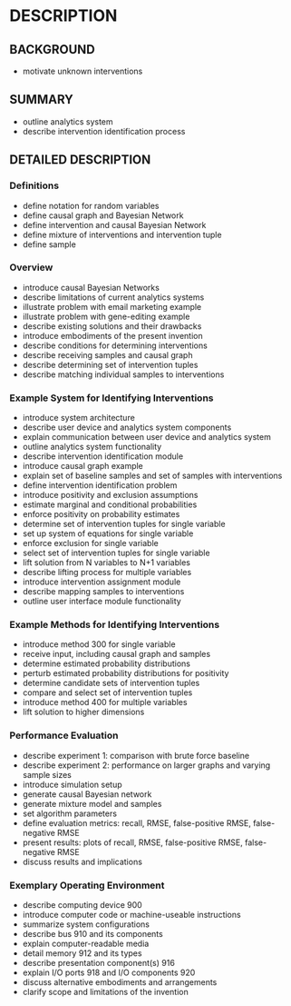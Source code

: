 # DESCRIPTION

## BACKGROUND

- motivate unknown interventions

## SUMMARY

- outline analytics system
- describe intervention identification process

## DETAILED DESCRIPTION

### Definitions

- define notation for random variables
- define causal graph and Bayesian Network
- define intervention and causal Bayesian Network
- define mixture of interventions and intervention tuple
- define sample

### Overview

- introduce causal Bayesian Networks
- describe limitations of current analytics systems
- illustrate problem with email marketing example
- illustrate problem with gene-editing example
- describe existing solutions and their drawbacks
- introduce embodiments of the present invention
- describe conditions for determining interventions
- describe receiving samples and causal graph
- describe determining set of intervention tuples
- describe matching individual samples to interventions

### Example System for Identifying Interventions

- introduce system architecture
- describe user device and analytics system components
- explain communication between user device and analytics system
- outline analytics system functionality
- describe intervention identification module
- introduce causal graph example
- explain set of baseline samples and set of samples with interventions
- define intervention identification problem
- introduce positivity and exclusion assumptions
- estimate marginal and conditional probabilities
- enforce positivity on probability estimates
- determine set of intervention tuples for single variable
- set up system of equations for single variable
- enforce exclusion for single variable
- select set of intervention tuples for single variable
- lift solution from N variables to N+1 variables
- describe lifting process for multiple variables
- introduce intervention assignment module
- describe mapping samples to interventions
- outline user interface module functionality

### Example Methods for Identifying Interventions

- introduce method 300 for single variable
- receive input, including causal graph and samples
- determine estimated probability distributions
- perturb estimated probability distributions for positivity
- determine candidate sets of intervention tuples
- compare and select set of intervention tuples
- introduce method 400 for multiple variables
- lift solution to higher dimensions

### Performance Evaluation

- describe experiment 1: comparison with brute force baseline
- describe experiment 2: performance on larger graphs and varying sample sizes
- introduce simulation setup
- generate causal Bayesian network
- generate mixture model and samples
- set algorithm parameters
- define evaluation metrics: recall, RMSE, false-positive RMSE, false-negative RMSE
- present results: plots of recall, RMSE, false-positive RMSE, false-negative RMSE
- discuss results and implications

### Exemplary Operating Environment

- describe computing device 900
- introduce computer code or machine-useable instructions
- summarize system configurations
- describe bus 910 and its components
- explain computer-readable media
- detail memory 912 and its types
- describe presentation component(s) 916
- explain I/O ports 918 and I/O components 920
- discuss alternative embodiments and arrangements
- clarify scope and limitations of the invention

